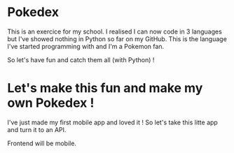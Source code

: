 # Pokedex

This is an exercice for my school. 
I realised I can now code in 3 languages but I've showed nothing in Python so far on my GitHub. 
This is the language I've started programming with and I'm a Pokemon fan.

So let's have fun and catch them all (with Python) !

# Let's make this fun and make my own Pokedex !

I've just made my first mobile app and loved it ! 
So let's take this litte app and turn it to an API.

Frontend will be mobile. 

